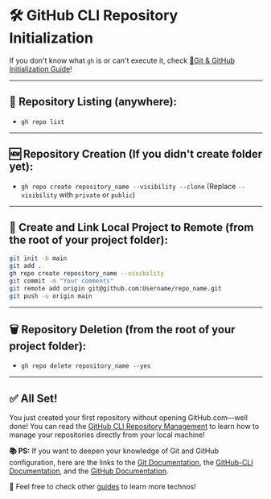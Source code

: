 # 🛠️ GitHub CLI Repository Initialization

If you don't know what `gh` is or can't execute it, check [🧰Git &amp; GitHub Initialization Guide](./github_git_init.md)!

---

## 📁 Repository Listing (anywhere):

* `gh repo list`

---

## 🆕 Repository Creation (If you didn't create folder yet):

* `gh repo create repository_name --visibility --clone`
  (Replace `--visibility` with `private` or `public`)

---

## 🔁 Create and Link Local Project to Remote (from the root of your project folder):

```bash
git init -b main
git add .
gh repo create repository_name --visibility
git commit -m "Your comments"
git remote add origin git@github.com:Username/repo_name.git
git push -u origin main
```

---

## 🗑️ Repository Deletion (from the root of your project folder):

* `gh repo delete repository_name --yes`

---

## ✅ All Set!

You just created your first repository without opening GitHub.com—well done!
You can read the [GitHub CLI Repository Management](./github_repo_managment.md) to learn how to manage your repositories directly from your local machine!

**📚 PS:** If you want to deepen your knowledge of Git and GitHub configuration, here are the links to the [Git Documentation](https://git-scm.com/docs), the [GitHub-CLI Documentation](https://cli.github.com/manual/), and the [GitHub Documentation](https://docs.github.com/en).

🚀 Feel free to check other [guides](../README.md) to learn more technos!
